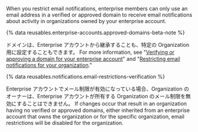 When you restrict email notifications, enterprise members can only use an email address in a verified or approved domain to receive email notifications about activity in organizations owned by your enterprise account.

{% data reusables.enterprise-accounts.approved-domains-beta-note %}

ドメインは、Enterprise アカウントから継承することも、特定の Organization 用に設定することもできます。 For more information, see "[Verifying or approving a domain for your enterprise account](/github/setting-up-and-managing-your-enterprise/verifying-or-approving-a-domain-for-your-enterprise-account)" and "[Restricting email notifications for your organization](/organizations/keeping-your-organization-secure/restricting-email-notifications-for-your-organization)."

{% data reusables.notifications.email-restrictions-verification %}

Enterprise アカウントでメール制限が有効になっている場合、Organization のオーナーは、Enterprise アカウントが所有する Organization のメール制限を無効にすることはできません。 If changes occur that result in an organization having no verified or approved domains, either inherited from an enterprise account that owns the organization or for the specific organization, email restrictions will be disabled for the organization.
